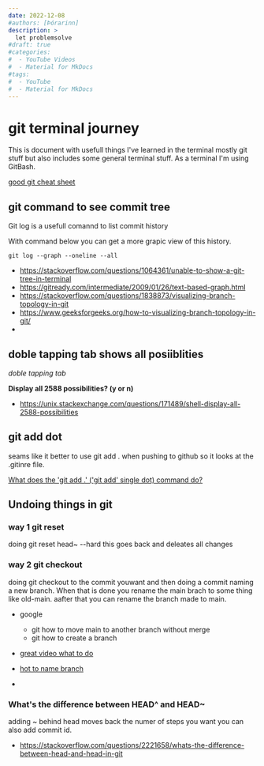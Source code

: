 ```yaml
---
date: 2022-12-08
#authors: [Þórarinn]
description: >
  let problemsolve
#draft: true
#categories:
#  - YouTube Videos
#  - Material for MkDocs
#tags:
#  - YouTube
#  - Material for MkDocs
---
```


# git terminal journey

This is document with usefull things I've learned in the terminal mostly git stuff but also includes some general terminal stuff. As a terminal I'm using GitBash.

[good git cheat sheet](https://wizardzines.com/git-cheat-sheet.pdf)


## git command to see commit tree

Git log is a usefull comannd to list commit history

With command below you can get a more grapic view of this history.

 ``git log --graph --oneline --all``

 - https://stackoverflow.com/questions/1064361/unable-to-show-a-git-tree-in-terminal
 - https://gitready.com/intermediate/2009/01/26/text-based-graph.html
 - https://stackoverflow.com/questions/1838873/visualizing-branch-topology-in-git
 - https://www.geeksforgeeks.org/how-to-visualizing-branch-topology-in-git/
 - 

## doble tapping tab shows all posiiblities

*doble tapping tab*

 **Display all 2588 possibilities? (y or n)**

- https://unix.stackexchange.com/questions/171489/shell-display-all-2588-possibilities


## git add dot

 seams like it better to use git add . when pushing to github so it looks at the .gitinre file.

 [What does the 'git add .' ('git add' single dot) command do?](https://stackoverflow.com/questions/16969768/what-does-the-git-add-git-add-single-dot-command-do)
 

## Undoing things in git

### way 1 git reset

doing git reset head~<nr steps> --hard this goes back and deleates all changes

### way 2 git checkout

doing git checkout to the commit youwant and then doing a commit naming a new branch. When that is done you rename the main brach to some thing like old-main.
aafter that you can rename the branch made to main.

- google
  - git how to move main to another branch without merge
  - git how to create a branch

- [great video what to do](https://www.youtube.com/watch?v=H2DuJNWbqLw)
- [hot to name branch](https://stackoverflow.com/questions/74574422/git-how-move-main-branch-to-another-branch-and-clean-the-main-branch)
- 


### What's the difference between HEAD^ and HEAD~

adding ~ behind head moves back the numer of steps you want you can also add commit id.

- https://stackoverflow.com/questions/2221658/whats-the-difference-between-head-and-head-in-git



